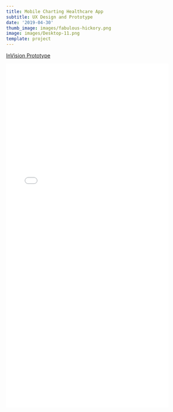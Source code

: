 ```yaml
---
title: Mobile Charting Healthcare App
subtitle: UX Design and Prototype
date: '2019-04-30'
thumb_image: images/fabulous-hickory.png
image: images/Desktop-11.png
template: project
---
```

[InVision Prototype](https://projects.invisionapp.com/prototype/SanFranEMS-ck3kugun2000pdp01gaeowtvp/play/e40c0ec5)
<iframe width="442" height="935" src="//projects.invisionapp.com/prototype/SanFranEMS-ck3kugun2000pdp01gaeowtvp/play/e40c0ec5" frameborder="0" allowfullscreen></iframe>